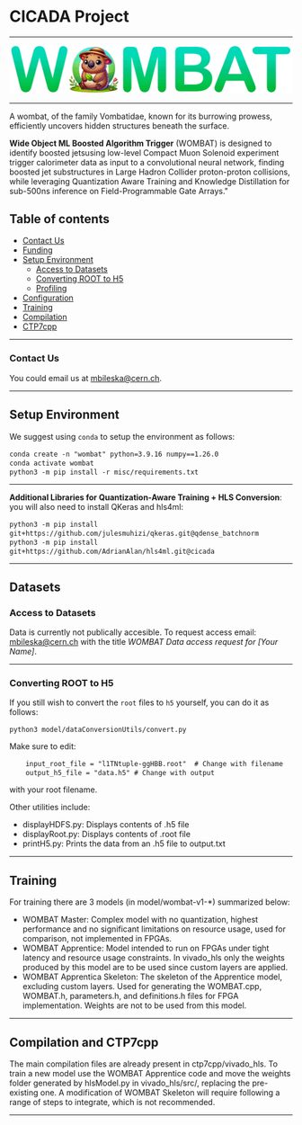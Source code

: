 # CICADA Project
---
![logo](assets/WOMBATlogoMini.png)

---
A wombat, of the family Vombatidae, known for its burrowing prowess, efficiently uncovers hidden structures beneath the surface. 

**Wide Object ML Boosted Algorithm Trigger** (WOMBAT) is designed to identify boosted jetsusing low-level Compact Muon Solenoid experiment trigger calorimeter data as input to a convolutional neural network, finding boosted jet substructures in Large Hadron Collider proton-proton collisions, while leveraging Quantization Aware Training and Knowledge Distillation for sub-500ns inference on Field-Programmable Gate Arrays."

## Table of contents
  - [Contact Us](#Contact-Us)
  - [Funding](#Funding)
- [Setup Environment](#Setup-Environment)
  - [Access to Datasets](#Access-to-Datasets)
  - [Converting ROOT to H5](#Converting-ROOT-to-H5)
  - [Profiling](#Profiling)
- [Configuration](#Configuration)
- [Training](#Training)
- [Compilation](#Compilation)
- [CTP7cpp](#CTP7cpp)
---

### Contact Us

You could email us at [mbileska@cern.ch](mailto:cicada-project@cern.ch). 

---
## Setup Environment

We suggest using `conda` to setup the environment as follows:
```
conda create -n "wombat" python=3.9.16 numpy==1.26.0
conda activate wombat
python3 -m pip install -r misc/requirements.txt
```
---
**Additional Libraries for Quantization-Aware Training + HLS Conversion**: you will also need to install QKeras and hls4ml:
```
python3 -m pip install git+https://github.com/julesmuhizi/qkeras.git@qdense_batchnorm
python3 -m pip install git+https://github.com/AdrianAlan/hls4ml.git@cicada
```
---
## Datasets

### Access to Datasets
Data is currently not publically accesible. To request access email: [mbileska@cern.ch](mailto:mbileska@cern.ch) with the title *WOMBAT Data access request for [Your Name]*.

---
### Converting ROOT to H5
If you still wish to convert the `root` files to `h5` yourself, you can do it as follows:
```
python3 model/dataConversionUtils/convert.py 
```
Make sure to edit: 
```
    input_root_file = "l1TNtuple-ggHBB.root"  # Change with filename
    output_h5_file = "data.h5" # Change with output
```
with your root filename.

Other utilities include:
- displayHDFS.py: Displays contents of .h5 file
- displayRoot.py: Displays contents of .root file
- printH5.py: Prints the data from an .h5 file to output.txt


---
## Training
For training there are 3 models (in model/wombat-v1-*) summarized below:
- WOMBAT Master: Complex model with no quantization, highest performance and no significant limitations on resource usage, used for comparison, not implemented in FPGAs.
- WOMBAT Apprentice: Model intended to run on FPGAs under tight latency and resource usage constraints. In vivado_hls only the weights produced by this model are to be used since custom layers are applied.
- WOMBAT Apprentica Skeleton: The skeleton of the Apprentice model, excluding custom layers. Used for generating the WOMBAT.cpp, WOMBAT.h, parameters.h, and definitions.h files for FPGA implementation. Weights are not to be used from this model.


---
## Compilation and CTP7cpp
The main compilation files are already present in ctp7cpp/vivado_hls. To train a new model use the WOMBAT Apprentice code and move the weights folder generated by hlsModel.py in vivado_hls/src/, replacing the pre-existing one. A modification of WOMBAT Skeleton will require following a range of steps to integrate, which is not recommended. 

---

